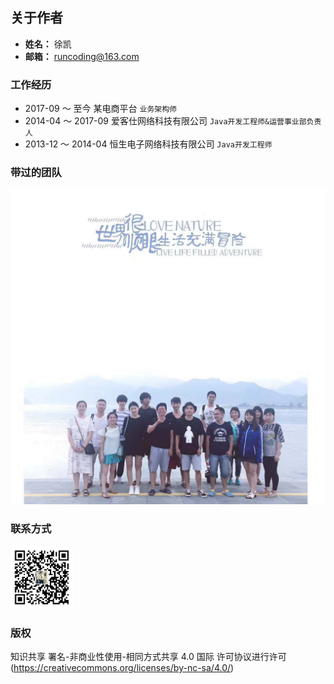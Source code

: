## 关于作者

- **姓名：** 徐凯
- **邮箱：** runcoding@163.com

### 工作经历

 - 2017-09 ～   至今          某电商平台       `业务架构师`
 - 2014-04 ～ 2017-09  爱客仕网络科技有限公司   `Java开发工程师&运营事业部负责人`
 - 2013-12 ～ 2014-04  恒生电子网络科技有限公司 `Java开发工程师`

### 带过的团队
<img src="https://raw.githubusercontent.com/runcoding/static/master/wiki/pic/aiyx-team.jpeg">

### 联系方式

<img  src="https://raw.githubusercontent.com/runcoding/static/master/wiki/pic/171542031211_.pic.jpg" style="max-width: 100px;">

### 版权
知识共享 署名-非商业性使用-相同方式共享 4.0 国际 许可协议进行许可(https://creativecommons.org/licenses/by-nc-sa/4.0/)

 